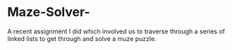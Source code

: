 # Maze-Solver-
A recent assignment I did which involved us to traverse through a series of linked lists to get through and solve a muze puzzle.
